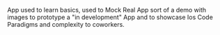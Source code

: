 App used to learn basics, used to Mock Real App sort of a demo with images to prototype a "in development" App and to showcase Ios Code Paradigms and complexity to coworkers.
